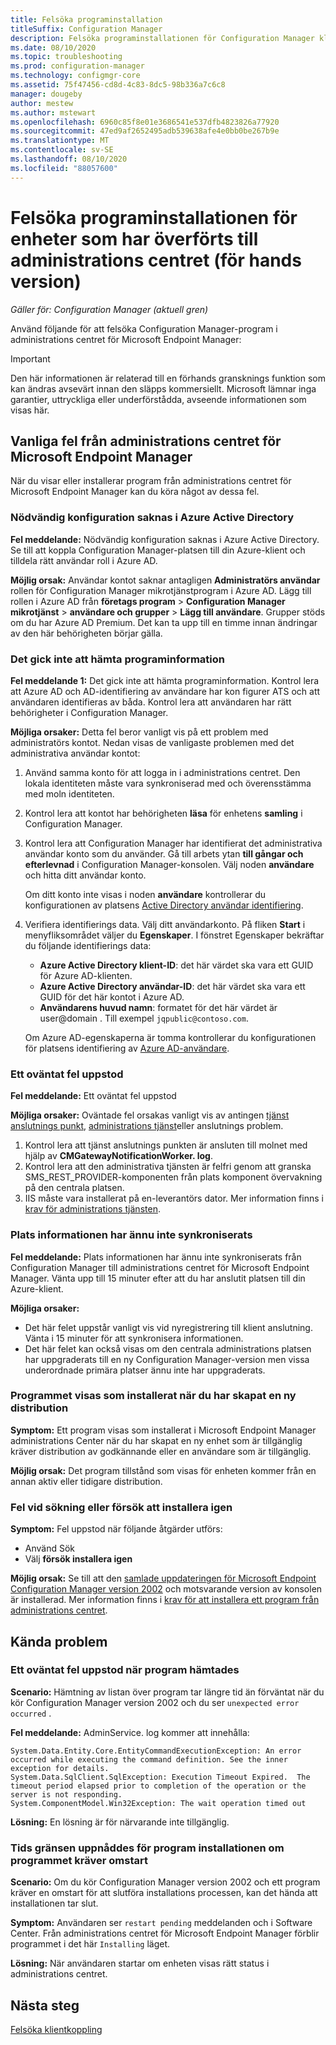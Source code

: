 ```yaml
---
title: Felsöka programinstallation
titleSuffix: Configuration Manager
description: Felsöka programinstallationen för Configuration Manager klient anslutning
ms.date: 08/10/2020
ms.topic: troubleshooting
ms.prod: configuration-manager
ms.technology: configmgr-core
ms.assetid: 75f47456-cd8d-4c83-8dc5-98b336a7c6c8
manager: dougeby
author: mestew
ms.author: mstewart
ms.openlocfilehash: 6960c85f8e01e3686541e537dfb4823826a77920
ms.sourcegitcommit: 47ed9af2652495adb539638afe4e0bb0be267b9e
ms.translationtype: MT
ms.contentlocale: sv-SE
ms.lasthandoff: 08/10/2020
ms.locfileid: "88057600"
---
```

# <a name="troubleshoot-application-installation-for-devices-uploaded-to-the-admin-center-preview"></a>Felsöka programinstallationen för enheter som har överförts till administrations centret (för hands version)
<!--6374854, 6521921-->
*Gäller för: Configuration Manager (aktuell gren)*

Använd följande för att felsöka Configuration Manager-program i administrations centret för Microsoft Endpoint Manager:

> [!Important]
> Den här informationen är relaterad till en förhands gransknings funktion som kan ändras avsevärt innan den släpps kommersiellt. Microsoft lämnar inga garantier, uttryckliga eller underförstådda, avseende informationen som visas här.

## <a name="common-errors-from-the-microsoft-endpoint-manager-admin-center"></a>Vanliga fel från administrations centret för Microsoft Endpoint Manager

När du visar eller installerar program från administrations centret för Microsoft Endpoint Manager kan du köra något av dessa fel.  

### <a name="the-necessary-configuration-is-missing-in-azure-active-directory"></a><a name="bkmk_aad"></a>Nödvändig konfiguration saknas i Azure Active Directory

**Fel meddelande:** Nödvändig konfiguration saknas i Azure Active Directory. Se till att koppla Configuration Manager-platsen till din Azure-klient och tilldela rätt användar roll i Azure AD.

**Möjlig orsak:** Användar kontot saknar antagligen **Administratörs användar** rollen för Configuration Manager mikrotjänstprogram i Azure AD. Lägg till rollen i Azure AD från **företags program**  >  **Configuration Manager mikrotjänst**  >  **användare och grupper**  >  **Lägg till användare**. Grupper stöds om du har Azure AD Premium. Det kan ta upp till en timme innan ändringar av den här behörigheten börjar gälla.

### <a name="unable-to-get-application-information"></a><a name="bkmk_noinfo"></a>Det gick inte att hämta programinformation

**Fel meddelande 1:** Det gick inte att hämta programinformation. Kontrol lera att Azure AD och AD-identifiering av användare har kon figurer ATS och att användaren identifieras av båda. Kontrol lera att användaren har rätt behörigheter i Configuration Manager.

**Möjliga orsaker:** Detta fel beror vanligt vis på ett problem med administratörs kontot. Nedan visas de vanligaste problemen med det administrativa användar kontot:

1. Använd samma konto för att logga in i administrations centret. Den lokala identiteten måste vara synkroniserad med och överensstämma med moln identiteten.
1. Kontrol lera att kontot har behörigheten **läsa** för enhetens **samling** i Configuration Manager.
1. Kontrol lera att Configuration Manager har identifierat det administrativa användar konto som du använder. Gå till arbets ytan **till gångar och efterlevnad** i Configuration Manager-konsolen. Välj noden **användare** och hitta ditt användar konto.

    Om ditt konto inte visas i noden **användare** kontrollerar du konfigurationen av platsens [Active Directory användar identifiering](../core/servers/deploy/configure/about-discovery-methods.md#bkmk_aboutUser).

1. Verifiera identifierings data. Välj ditt användarkonto. På fliken **Start** i menyfliksområdet väljer du **Egenskaper**. I fönstret Egenskaper bekräftar du följande identifierings data:

    - **Azure Active Directory klient-ID**: det här värdet ska vara ett GUID för Azure AD-klienten.
    - **Azure Active Directory användar-ID**: det här värdet ska vara ett GUID för det här kontot i Azure AD.
    - **Användarens huvud namn**: formatet för det här värdet är user@domain . Till exempel `jqpublic@contoso.com`.

    Om Azure AD-egenskaperna är tomma kontrollerar du konfigurationen för platsens identifiering av [Azure AD-användare](../core/servers/deploy/configure/about-discovery-methods.md#azureaddisc).

### <a name="unexpected-error-occurred"></a><a name="bkmk_1603"></a>Ett oväntat fel uppstod

**Fel meddelande:** Ett oväntat fel uppstod

**Möjliga orsaker:** Oväntade fel orsakas vanligt vis av antingen [tjänst anslutnings punkt](../core/servers/deploy/configure/about-the-service-connection-point.md), [administrations tjänst](../develop/adminservice/overview.md)eller anslutnings problem.

1. Kontrol lera att tjänst anslutnings punkten är ansluten till molnet med hjälp av **CMGatewayNotificationWorker. log**.
1. Kontrol lera att den administrativa tjänsten är felfri genom att granska SMS_REST_PROVIDER-komponenten från plats komponent övervakning på den centrala platsen.
1. IIS måste vara installerat på en-leverantörs dator. Mer information finns i [krav för administrations tjänsten](../develop/adminservice/overview.md#prerequisites).

### <a name="the-site-information-hasnt-yet-synchronized"></a><a name="bkmk_sync"></a>Plats informationen har ännu inte synkroniserats

**Fel meddelande:** Plats informationen har ännu inte synkroniserats från Configuration Manager till administrations centret för Microsoft Endpoint Manager. Vänta upp till 15 minuter efter att du har anslutit platsen till din Azure-klient.

**Möjliga orsaker:**
- Det här felet uppstår vanligt vis vid nyregistrering till klient anslutning. Vänta i 15 minuter för att synkronisera informationen.
- Det här felet kan också visas om den centrala administrations platsen har uppgraderats till en ny Configuration Manager-version men vissa underordnade primära platser ännu inte har uppgraderats.

### <a name="application-shows-as-installed-after-creating-a-new-deployment"></a><a name="bkmk_installed"></a>Programmet visas som installerat när du har skapat en ny distribution

**Symptom:** Ett program visas som installerat i Microsoft Endpoint Manager administrations Center när du har skapat en ny enhet som är tillgänglig kräver distribution av godkännande eller en användare som är tillgänglig.

**Möjlig orsak:** Det program tillstånd som visas för enheten kommer från en annan aktiv eller tidigare distribution.

### <a name="errors-when-searching-or-retrying-an-installation"></a><a name="bkmk_hfru"></a>Fel vid sökning eller försök att installera igen

**Symptom:** Fel uppstod när följande åtgärder utförs:
- Använd Sök
- Välj **försök installera igen**

**Möjlig orsak:**  Se till att den [samlade uppdateringen för Microsoft Endpoint Configuration Manager version 2002](https://support.microsoft.com/help/4560496/) och motsvarande version av konsolen är installerad. Mer information finns i [krav för att installera ett program från administrations centret](applications.md#prerequisites).

## <a name="known-issues"></a>Kända problem

### <a name="unexpected-error-occurred-when-gettingapplications"></a>Ett oväntat fel uppstod när program hämtades

**Scenario:** Hämtning av listan över program tar längre tid än förväntat när du kör Configuration Manager version 2002 och du ser `unexpected error occurred` .

**Fel meddelande:** AdminService. log kommer att innehålla:

```log 
System.Data.Entity.Core.EntityCommandExecutionException: An error occurred while executing the command definition. See the inner exception for details.
System.Data.SqlClient.SqlException: Execution Timeout Expired.  The timeout period elapsed prior to completion of the operation or the server is not responding.
System.ComponentModel.Win32Exception: The wait operation timed out
```

**Lösning:** En lösning är för närvarande inte tillgänglig.

### <a name="application-installation-times-out-if-application-requires-restart"></a>Tids gränsen uppnåddes för program installationen om programmet kräver omstart

**Scenario:** Om du kör Configuration Manager version 2002 och ett program kräver en omstart för att slutföra installations processen, kan det hända att installationen tar slut.

**Symptom:** Användaren ser `restart pending` meddelanden och i Software Center. Från administrations centret för Microsoft Endpoint Manager förblir programmet i det här `Installing` läget.  

**Lösning:** När användaren startar om enheten visas rätt status i administrations centret.

## <a name="next-steps"></a>Nästa steg

[Felsöka klientkoppling](troubleshoot.md)
